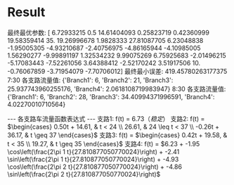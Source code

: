 # Result

最终最优参数: [ 6.72933215  0.5        14.61404093  0.25823719  0.42360999 19.58359414
 35.         19.26996678  1.9828333  27.81087705  6.23048838 -1.95005305
 -4.93210687 -2.40756975 -4.86165944 -4.10985005  1.56290277 -9.99891197
  1.32534232  9.99075269  6.75925683 -2.01496215 -5.17083443 -7.52261056
  3.64388412 -2.52170242  3.51917506 10.         -0.76067859 -3.71954079
 -7.70706012]
最终最小误差: 419.45780263177375
7:30 各支路流量值: {'Branch1': 6, 'Branch2': 21, 'Branch3': 25.937743960255176, 'Branch4': 2.0618108719983947}
8:30 各支路流量值: {'Branch1': 6, 'Branch2': 28, 'Branch3': 34.40994371996591, 'Branch4': 4.02270010710564}

--- 各支路车流量函数表达式 ---
支路1: f(t) = $6.73 （稳定）$
支路2: f(t) = $\begin{cases} 0.50t + 14.61, & t < 24 \\ 26.61, & 24 \leq t < 37 \\ -0.26t + 36.17, & t \geq 37 \end{cases}$
支路3: f(t) = $\begin{cases} 0.42t + 19.58, & t < 35 \\ 19.27, & t \geq 35 \end{cases}$
支路4: f(t) = $6.23 + -1.95 \cos\left(\frac{2\pi 1 t}{27.810877050770024}\right) + -2.41 \sin\left(\frac{2\pi 1 t}{27.810877050770024}\right) + -4.93 \cos\left(\frac{2\pi 2 t}{27.810877050770024}\right) + -4.86 \sin\left(\frac{2\pi 2 t}{27.810877050770024}\right)$